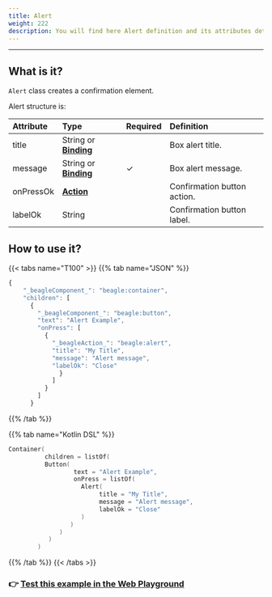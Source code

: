 ```yaml
---
title: Alert
weight: 222
description: You will find here Alert definition and its attributes details
---
```


---

## What is it?

`Alert` class creates a confirmation element.  


Alert structure is:

| Attribute | Type | Required | Definition |
| :--- | :--- | :--- | :--- |
| title | String or [**Binding**](https://docs.usebeagle.io/v/v1.0-en/api/context#bindings) |  | Box alert title. |
| message | String or [**Binding**](https://docs.usebeagle.io/v/v1.0-en/api/context#bindings) |        ✓ | Box alert message. |
| onPressOk | [**Action**](https://docs.usebeagle.io/v/v1.0-en/api/actions) |  | Confirmation button action.  |
| labelOk | String |  | Confirmation button label. |

## How to use it?

{{< tabs name="T100" >}}
{{% tab name="JSON" %}}
```javascript
{
    "_beagleComponent_": "beagle:container",
    "children": [
      {
        "_beagleComponent_": "beagle:button",
        "text": "Alert Example",
        "onPress": [
          {
            "_beagleAction_": "beagle:alert",
            "title": "My Title",
            "message": "Alert message",
            "labelOk": "Close"
              }
            ]
          }
        ]
      }
```
{{% /tab %}}

{{% tab name="Kotlin DSL" %}}
```kotlin
Container(
          children = listOf(
          Button(
                  text = "Alert Example",
                  onPress = listOf(
                    Alert(
                         title = "My Title",
                         message = "Alert message",
                         labelOk = "Close"
                    )
                 )
              )
           )
        )
```
{{% /tab %}}
{{< /tabs >}}

###  👉 [Test this example in the Web Playground](https://beagle-playground.netlify.app/#/demo/default-components/button.json)​
